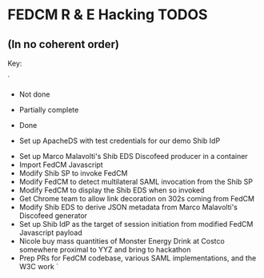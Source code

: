 # FEDCM R & E Hacking TODOS

## (In no coherent order)

Key:

`
 - Not done
 * Partially complete
 + Done

* Set up ApacheDS with test credentials for our demo Shib IdP
- Set up Marco Malavolti's Shib EDS Discofeed producer in a container
- Import FedCM Javascript
- Modify Shib SP to invoke FedCM
- Modify FedCM to detect multilateral SAML invocation from the Shib SP
- Modify FedCM to display the Shib EDS when so invoked
- Get Chrome team to allow link decoration on 302s coming from FedCM
- Modify Shib EDS to derive JSON metadata from Marco Malavolti's Discofeed generator
- Set up Shib IdP as the target of session initiation from modified FedCM Javascript payload
- Nicole buy mass quantities of Monster Energy Drink at Costco somewhere proximal to YYZ and bring to hackathon
- Prep PRs for FedCM codebase, various SAML implementations, and the W3C work
`
